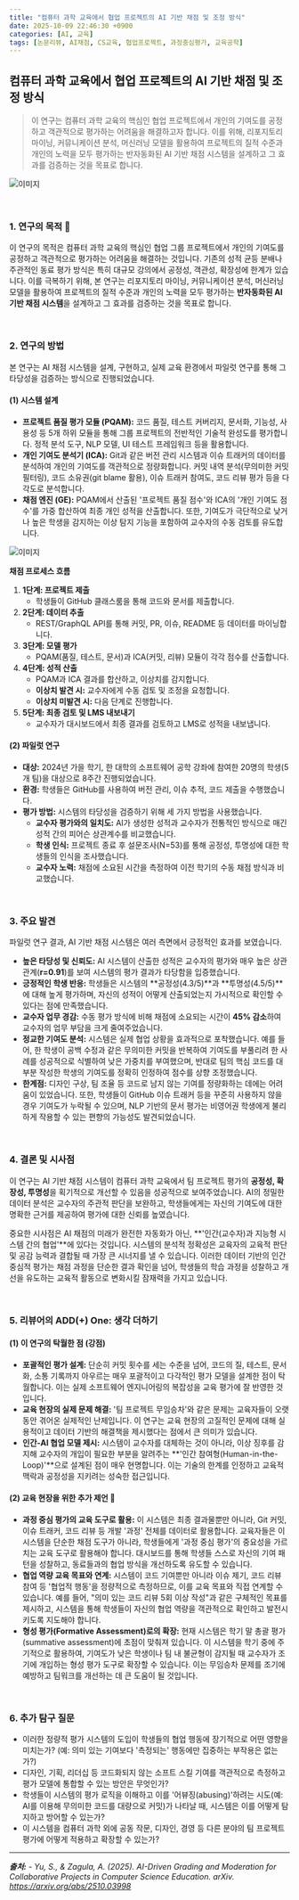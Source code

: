 ```yaml
---
title: "컴퓨터 과학 교육에서 협업 프로젝트의 AI 기반 채점 및 조정 방식"
date: 2025-10-09 22:46:30 +0900
categories: [AI, 교육]
tags: [논문리뷰, AI채점, CS교육, 협업프로젝트, 과정중심평가, 교육공학]
---
```


## 컴퓨터 과학 교육에서 협업 프로젝트의 AI 기반 채점 및 조정 방식

> 이 연구는 컴퓨터 과학 교육의 핵심인 협업 프로젝트에서 개인의 기여도를 공정하고 객관적으로 평가하는 어려움을 해결하고자 합니다. 이를 위해, 리포지토리 마이닝, 커뮤니케이션 분석, 머신러닝 모델을 활용하여 프로젝트의 질적 수준과 개인의 노력을 모두 평가하는 반자동화된 AI 기반 채점 시스템을 설계하고 그 효과를 검증하는 것을 목표로 합니다.

![이미지](/assets/AI-Driven-Grading-1.png)

<br>

### 1. 연구의 목적 🎯

이 연구의 목적은 컴퓨터 과학 교육의 핵심인 협업 그룹 프로젝트에서 개인의 기여도를 공정하고 객관적으로 평가하는 어려움을 해결하는 것입니다. 기존의 성적 균등 분배나 주관적인 동료 평가 방식은 특히 대규모 강의에서 공정성, 객관성, 확장성에 한계가 있습니다. 이를 극복하기 위해, 본 연구는 리포지토리 마이닝, 커뮤니케이션 분석, 머신러닝 모델을 활용하여 프로젝트의 질적 수준과 개인의 노력을 모두 평가하는 **반자동화된 AI 기반 채점 시스템**을 설계하고 그 효과를 검증하는 것을 목표로 합니다.

<br>

### 2. 연구의 방법

본 연구는 AI 채점 시스템을 설계, 구현하고, 실제 교육 환경에서 파일럿 연구를 통해 그 타당성을 검증하는 방식으로 진행되었습니다.

#### (1) 시스템 설계
* **프로젝트 품질 평가 모듈 (PQAM):** 코드 품질, 테스트 커버리지, 문서화, 기능성, 사용성 등 5개 하위 모듈을 통해 그룹 프로젝트의 전반적인 기술적 완성도를 평가합니다. 정적 분석 도구, NLP 모델, UI 테스트 프레임워크 등을 활용합니다.
* **개인 기여도 분석기 (ICA):** Git과 같은 버전 관리 시스템과 이슈 트래커의 데이터를 분석하여 개인의 기여도를 객관적으로 정량화합니다. 커밋 내역 분석(무의미한 커밋 필터링), 코드 소유권(git blame 활용), 이슈 트래커 참여도, 코드 리뷰 평가 등을 다각도로 분석합니다.
* **채점 엔진 (GE):** PQAM에서 산출된 '프로젝트 품질 점수'와 ICA의 '개인 기여도 점수'를 가중 합산하여 최종 개인 성적을 산출합니다. 또한, 기여도가 극단적으로 낮거나 높은 학생을 감지하는 이상 탐지 기능을 포함하여 교수자의 수동 검토를 유도합니다.

![이미지](/assets/AI-Driven-Grading-2.png)

**채점 프로세스 흐름**
1.  **1단계: 프로젝트 제출**
    * 학생들이 GitHub 클래스룸을 통해 코드와 문서를 제출합니다.
2.  **2단계: 데이터 추출**
    * REST/GraphQL API를 통해 커밋, PR, 이슈, README 등 데이터를 마이닝합니다.
3.  **3단계: 모델 평가**
    * PQAM(품질, 테스트, 문서)과 ICA(커밋, 리뷰) 모듈이 각각 점수를 산출합니다.
4.  **4단계: 성적 산출**
    * PQAM과 ICA 결과를 합산하고, 이상치를 감지합니다.
    * **이상치 발견 시:** 교수자에게 수동 검토 및 조정을 요청합니다.
    * **이상치 미발견 시:** 다음 단계로 진행합니다.
5.  **5단계: 최종 검토 및 LMS 내보내기**
    * 교수자가 대시보드에서 최종 결과를 검토하고 LMS로 성적을 내보냅니다.

#### (2) 파일럿 연구
* **대상:** 2024년 가을 학기, 한 대학의 소프트웨어 공학 강좌에 참여한 20명의 학생(5개 팀)을 대상으로 8주간 진행되었습니다.
* **환경:** 학생들은 GitHub를 사용하여 버전 관리, 이슈 추적, 코드 제출을 수행했습니다.
* **평가 방법:** 시스템의 타당성을 검증하기 위해 세 가지 방법을 사용했습니다.
    * **교수자 평가와의 일치도:** AI가 생성한 성적과 교수자가 전통적인 방식으로 매긴 성적 간의 피어슨 상관계수를 비교했습니다.
    * **학생 인식:** 프로젝트 종료 후 설문조사(N=53)를 통해 공정성, 투명성에 대한 학생들의 인식을 조사했습니다.
    * **교수자 노력:** 채점에 소요된 시간을 측정하여 이전 학기의 수동 채점 방식과 비교했습니다.

<br>

### 3. 주요 발견

파일럿 연구 결과, AI 기반 채점 시스템은 여러 측면에서 긍정적인 효과를 보였습니다.

* **높은 타당성 및 신뢰도:** AI 시스템이 산출한 성적은 교수자의 평가와 매우 높은 상관관계(**r=0.91**)를 보여 시스템의 평가 결과가 타당함을 입증했습니다.
* **긍정적인 학생 반응:** 학생들은 시스템의 **공정성(4.3/5)**과 **투명성(4.5/5)**에 대해 높게 평가하며, 자신의 성적이 어떻게 산출되었는지 가시적으로 확인할 수 있다는 점에 만족했습니다.
* **교수자 업무 경감:** 수동 평가 방식에 비해 채점에 소요되는 시간이 **45% 감소**하여 교수자의 업무 부담을 크게 줄여주었습니다.
* **정교한 기여도 분석:** 시스템은 실제 협업 상황을 효과적으로 포착했습니다. 예를 들어, 한 학생이 공백 수정과 같은 무의미한 커밋을 반복하여 기여도를 부풀리려 한 사례를 성공적으로 식별하여 낮은 가중치를 부여했으며, 반대로 팀의 핵심 코드를 대부분 작성한 학생의 기여도를 정확히 인정하여 점수를 상향 조정했습니다.
* **한계점:** 디자인 구상, 팀 조율 등 코드로 남지 않는 기여를 정량화하는 데에는 어려움이 있었습니다. 또한, 학생들이 GitHub 이슈 트래커 등을 꾸준히 사용하지 않을 경우 기여도가 누락될 수 있으며, NLP 기반의 문서 평가는 비영어권 학생에게 불리하게 작용할 수 있는 편향의 가능성도 발견되었습니다.

<br>

### 4. 결론 및 시사점

이 연구는 AI 기반 채점 시스템이 컴퓨터 과학 교육에서 팀 프로젝트 평가의 **공정성, 확장성, 투명성**을 획기적으로 개선할 수 있음을 성공적으로 보여주었습니다. AI의 정밀한 데이터 분석은 교수자의 주관적 판단을 보완하고, 학생들에게는 자신의 기여도에 대한 명확한 근거를 제공하여 평가에 대한 신뢰를 높였습니다.

중요한 시사점은 AI 채점의 미래가 완전한 자동화가 아닌, **'인간(교수자)과 지능형 시스템 간의 협업'**에 있다는 것입니다. 시스템의 분석적 정확성은 교육자의 교육적 판단 및 공감 능력과 결합될 때 가장 큰 시너지를 낼 수 있습니다. 이러한 데이터 기반의 인간 중심적 평가는 채점 과정을 단순한 결과 확인을 넘어, 학생들의 학습 과정을 성찰하고 개선을 유도하는 교육적 활동으로 변화시킬 잠재력을 가지고 있습니다.

<br>

### 5. 리뷰어의 ADD(+) One: 생각 더하기

#### (1) 이 연구의 탁월한 점 (강점)
* **포괄적인 평가 설계:** 단순히 커밋 횟수를 세는 수준을 넘어, 코드의 질, 테스트, 문서화, 소통 기록까지 아우르는 매우 포괄적이고 다각적인 평가 모델을 설계한 점이 탁월합니다. 이는 실제 소프트웨어 엔지니어링의 복잡성을 교육 평가에 잘 반영한 것입니다.
* **교육 현장의 실제 문제 해결:** '팀 프로젝트 무임승차'와 같은 문제는 교육자들이 오랫동안 겪어온 실제적인 난제입니다. 이 연구는 교육 현장의 고질적인 문제에 대해 실용적이고 데이터 기반의 해결책을 제시했다는 점에서 큰 의미가 있습니다.
* **인간-AI 협업 모델 제시:** 시스템이 교수자를 대체하는 것이 아니라, 이상 징후를 감지해 교수자의 개입이 필요한 부분을 알려주는 **'인간 참여형(Human-in-the-Loop)'**으로 설계된 점이 매우 현명합니다. 이는 기술의 한계를 인정하고 교육적 맥락과 공정성을 지키려는 성숙한 접근입니다.

#### (2) 교육 현장을 위한 추가 제언 🏫
* **과정 중심 평가의 교육 도구로 활용:** 이 시스템은 최종 결과물뿐만 아니라, Git 커밋, 이슈 트래커, 코드 리뷰 등 개발 '과정' 전체를 데이터로 활용합니다. 교육자들은 이 시스템을 단순한 채점 도구가 아니라, 학생들에게 '과정 중심 평가'의 중요성을 가르치는 교육 도구로 활용해야 합니다. 대시보드를 통해 학생들 스스로 자신의 기여 패턴을 성찰하고, 동료들과의 협업 방식을 개선하도록 유도할 수 있습니다.
* **협업 역량 교육 목표와 연계:** 시스템이 코드 기여뿐만 아니라 이슈 제기, 코드 리뷰 참여 등 '협업적 행동'을 정량적으로 측정하므로, 이를 교육 목표와 직접 연계할 수 있습니다. 예를 들어, "의미 있는 코드 리뷰 5회 이상 작성"과 같은 구체적인 목표를 제시하고, 시스템을 통해 학생들이 자신의 협업 역량을 객관적으로 확인하고 발전시키도록 지도해야 합니다.
* **형성 평가(Formative Assessment)로의 확장:** 현재 시스템은 학기 말 총괄 평가(summative assessment)에 초점이 맞춰져 있습니다. 이 시스템을 학기 중에 주기적으로 활용하여, 기여도가 낮은 학생이나 팀 내 불균형이 감지될 때 교수자가 조기에 개입하는 형성 평가 도구로 확장할 수 있습니다. 이는 무임승차 문제를 조기에 예방하고 팀워크를 개선하는 데 큰 도움이 될 것입니다.

<br>

### 6. 추가 탐구 질문

* 이러한 정량적 평가 시스템의 도입이 학생들의 협업 행동에 장기적으로 어떤 영향을 미치는가? (예: 의미 있는 기여보다 '측정되는' 행동에만 집중하는 부작용은 없는가?)
* 디자인, 기획, 리더십 등 코드화되지 않는 소프트 스킬 기여를 객관적으로 측정하고 평가 모델에 통합할 수 있는 방안은 무엇인가?
* 학생들이 시스템의 평가 로직을 이해하고 이를 '어뷰징(abusing)'하려는 시도(예: AI를 이용해 무의미한 코드를 대량으로 커밋)가 나타날 때, 시스템은 이를 어떻게 탐지하고 방어할 수 있는가?
* 이 시스템을 컴퓨터 과학 외에 공동 작문, 디자인, 경영 등 다른 분야의 팀 프로젝트 평가에 어떻게 적용하고 확장할 수 있는가?

---

_**출처:**_
_- Yu, S., & Zagula, A. (2025). AI-Driven Grading and Moderation for Collaborative Projects in Computer Science Education. arXiv. https://arxiv.org/abs/2510.03998_
